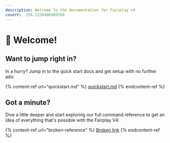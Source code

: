 ```yaml
---
description: Welcome to the documentation for Fairplay v4
coverY: -256.1228406909789
---
```


# 💬 Welcome!

## Want to jump right in?

In a hurry? Jump in to the quick start docs and get setup with no further ado:

{% content-ref url="quickstart.md" %}
[quickstart.md](quickstart.md)
{% endcontent-ref %}

## Got a minute?

Dive a little deeper and start exploring our full command reference to get an idea of everything that's possible with the Fairplay V4:

{% content-ref url="broken-reference" %}
[Broken link](broken-reference)
{% endcontent-ref %}
